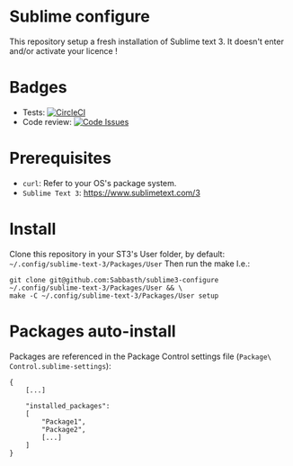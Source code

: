 Sublime configure
=================

This repository setup a fresh installation of Sublime text 3.
It doesn't enter and/or activate your licence !

Badges
======
- Tests: [![CircleCI](https://circleci.com/gh/Sabbasth/sublime3-configure.svg?style=svg)](https://circleci.com/gh/Sabbasth/sublime3-configure)
- Code review: [![Code Issues](https://www.quantifiedcode.com/api/v1/project/94d4eb04e2824142946ead34007f08a2/badge.svg)](https://www.quantifiedcode.com/app/project/94d4eb04e2824142946ead34007f08a2)

Prerequisites
=============

- `curl`: Refer to your OS's package system.
- `Sublime Text 3`: https://www.sublimetext.com/3

Install
=======

Clone this repository in your ST3's User folder, by default: `~/.config/sublime-text-3/Packages/User`
Then run the make
I.e.:
```
git clone git@github.com:Sabbasth/sublime3-configure ~/.config/sublime-text-3/Packages/User && \
make -C ~/.config/sublime-text-3/Packages/User setup
```

Packages auto-install
=====================

Packages are referenced in the Package Control settings file (`Package\ Control.sublime-settings`):
```
{
    [...]

    "installed_packages":
    [
        "Package1",
        "Package2",
        [...]
    ]
}
```
